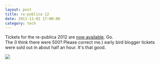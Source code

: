 ```yaml
---
layout: post
title: re-publica 12
date: 2011-11-02 17:00:00
category: tech
---
```

Tickets for the re-publica 2012 are [now available](http://re-publica.de/12). Go.  
The (I think there were 500? Please correct me.) early bird blogger tickets were sold out in about half an hour. It's that good.

<a href="http://re-publica.de/banner/300x250-1.png"><img src="http://re-publica.de/banner/300x250-1.png"/></a>

